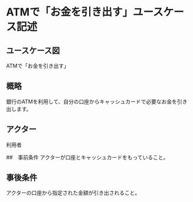 # ATMで「お金を引き出す」ユースケース記述
## ユースケース図
ATMで「お金を引き出す」

## 概略
銀行のATMを利用して、自分の口座からキャッシュカードで必要なお金を引き出します。

## アクター
利用者

##　事前条件
アクターが口座とキャッシュカードをもっていること。

## 事後条件
アクターの口座から指定された金額が引き出されること。